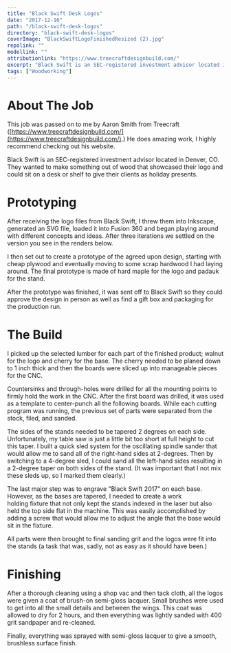 ```yaml
---
title: "Black Swift Desk Logos"
date: "2017-12-16"
path: "/black-swift-desk-logos"
directory: "black-swift-desk-logos"
coverImage: "BlackSwiftLogoFinishedResized (2).jpg"
repolink: ""
modellink: ""
attributionlink: "https://www.treecraftdesignbuild.com/"
excerpt: "Black Swift is an SEC-registered investment advisor located in Denver, CO. They wanted to make something out of wood that showcased their logo and could sit on a desk or shelf to give their clients as holiday presents."
tags: ["Woodworking"]
---
```


# About The Job

This job was passed on to me by Aaron Smith from Treecraft ([https://www.treecraftdesignbuild.com/](https://www.treecraftdesignbuild.com/).) He does amazing work, I highly recommend checking out his website.

Black Swift is an SEC-registered investment advisor located in Denver, CO. They wanted to make something out of wood that showcased their logo and could sit on a desk or shelf to give their clients as holiday presents.

# Prototyping

After receiving the logo files from Black Swift, I threw them into Inkscape, generated an SVG file, loaded it into Fusion 360 and began playing around with different concepts and ideas. After three iterations we settled on the version you see in the renders below.

I then set out to create a prototype of the agreed upon design, starting with cheap plywood and eventually moving to some scrap hardwood I had laying around. The final prototype is made of hard maple for the logo and padauk for the stand.

After the prototype was finished, it was sent off to Black Swift so they could approve the design in person as well as find a gift box and packaging for the production run.


# The Build

I picked up the selected lumber for each part of the finished product; walnut for the logo and cherry for the base. The cherry needed to be planed down to 1 inch thick and then the boards were sliced up into manageable pieces for the CNC.

Countersinks and through-holes were drilled for all the mounting points to firmly hold the work in the CNC. After the first board was drilled, it was used as a template to center-punch all the following boards. While each cutting program was running, the previous set of parts were separated from the stock, filed, and sanded.

The sides of the stands needed to be tapered 2 degrees on each side. Unfortunately, my table saw is just a little bit too short at full height to cut this taper. I built a quick sled system for the oscillating spindle sander that would allow me to sand all of the right-hand sides at 2-degrees. Then by switching to a 4-degree sled, I could sand all the left-hand sides resulting in a 2-degree taper on both sides of the stand. (It was important that I not mix these sleds up, so I marked them clearly.)

The last major step was to engrave "Black Swift 2017" on each base. However, as the bases are tapered, I needed to create a work holding fixture that not only kept the stands indexed in the laser but also held the top side flat in the machine. This was easily accomplished by adding a screw that would allow me to adjust the angle that the base would sit in the fixture.

All parts were then brought to final sanding grit and the logos were fit into the stands (a task that was, sadly, not as easy as it should have been.)


# Finishing

After a thorough cleaning using a shop vac and then tack cloth, all the logos were given a coat of brush-on semi-gloss lacquer. Small brushes were used to get into all the small details and between the wings. This coat was allowed to dry for 2 hours, and then everything was lightly sanded with 400 grit sandpaper and re-cleaned.

Finally, everything was sprayed with semi-gloss lacquer to give a smooth, brushless surface finish.
